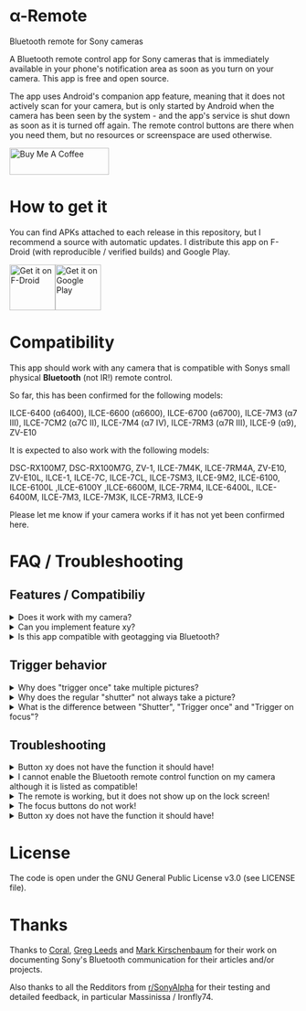 # α-Remote
Bluetooth remote for Sony cameras

A Bluetooth remote control app for Sony cameras that is immediately available in your phone's notification area as soon as you turn on your camera. This app is free and open source.

The app uses Android's companion app feature, meaning that it does not actively scan for your camera, but is only started by Android when the camera has been seen by the system - and the app's service is shut down as soon as it is turned off again. The remote control buttons are there when you need them, but no resources or screenspace are used otherwise.

<a href="https://www.buymeacoffee.com/there.oughta.be" target="_blank"><img src="https://cdn.buymeacoffee.com/buttons/v2/default-blue.png" alt="Buy Me A Coffee" height="47" width="174" ></a>

# How to get it

You can find APKs attached to each release in this repository, but I recommend a source with automatic updates. I distribute this app on F-Droid (with reproducible / verified builds) and Google Play.

<a href="https://f-droid.org/packages/org.staacks.alpharemote"><img src="https://f-droid.org/badge/get-it-on.png" alt="Get it on F-Droid" height="80"></a><a href="https://play.google.com/store/apps/details?id=org.staacks.alpharemote"><img src="https://github.com/user-attachments/assets/e3ac7782-9120-4c68-b175-28c6b17c350b" alt="Get it on Google Play" height="80"></a>

# Compatibility

This app should work with any camera that is compatible with Sonys small physical **Bluetooth** (not IR!) remote control.

So far, this has been confirmed for the following models:

ILCE-6400 (α6400), ILCE-6600 (α6600), ILCE-6700 (α6700), ILCE-7M3 (α7 III), ILCE-7CM2 (α7C II), ILCE-7M4 (α7 IV), ILCE-7RM3 (α7R III), ILCE-9 (α9), ZV-E10

It is expected to also work with the following models:

DSC-RX100M7, DSC-RX100M7G, ZV-1, ILCE-7M4K, ILCE-7RM4A, ZV-E10, ZV-E10L, ILCE-1, ILCE-7C, ILCE-7CL, ILCE-7SM3, ILCE-9M2, ILCE-6100, ILCE-6100L ,ILCE-6100Y ,ILCE-6600M, ILCE-7RM4, ILCE-6400L, ILCE-6400M, ILCE-7M3, ILCE-7M3K, ILCE-7RM3, ILCE-9

Please let me know if your camera works if it has not yet been confirmed here.

# FAQ / Troubleshooting

## Features / Compatibiliy

<details>
  <summary>Does it work with my camera?</summary>
  
  If your camera is not on the compatibility list above, then I don't know either. Make sure if it has support for Bluetooth remotes in its settings and just try it. If it is not in the list above, please open an issue to let me know that it works or to try and figure out what is necessary to make it work.
</details>
<details>
  <summary>Can you implement feature xy?</summary>
  
  If it is something that can be done by blindly pressing the buttons that are supported by the remote (like an intervalometer or a timer for bulb mode), then yes. I don't want to clutter the app's interface, but let me know about your idea and we will see.
  
  If it is something that requires reliably moving to absolute settings (like focus bracketing), then it will probably not be possible in a practical way as I can only send button presses and guess how long to press them.
  
  If it requires other buttons or directly setting values (like controls for ISO, shutter speed, aperture etc.), then no, this is not possible via Bluetooth (at least with the protocol that I am aware of).

  Also the protocol only offers minimal status feedback from the camera: Focus state (acquired or not), shutter state (open or closed) and recording state. There is no way to get a preview of the image, transfer the image or just get the camera's settings.
</details>
<details>
  <summary>Is this app compatible with geotagging via Bluetooth?</summary>
  
  Unfortunately, no, at least at the moment. For some reason my α6400 does not support Bluetooth remote and geotagging via Bluetooth at the same time. So, if geotagging is important to you, neither this app nor any physical Bluetooth remote is a good solution. I plan to eventually support geotagging in this app, so you can at least switch between both functions on the camera, but since I expect that the same limitation applies to all Sony cameras, it is of limited use and therefore low priority.
</details>

## Trigger behavior

<details>
  <summary>Why does "trigger once" take multiple pictures?</summary>
  
  "Trigger once" presses the shutter button all the way down and waits until the camera reports that the shutter is closed. When it receives that status report, it releases the shutter button immediately. Unfortunately, the feedback via Bluetooth is slower than most burst mode settings, so if your camera is set to burst mode, this will take several pictures before the shutter is released.
</details>
<details>
  <summary>Why does the regular "shutter" not always take a picture?</summary>

  The simple "shutter" corresponds to your camera's shutter button. But unlike the physical button on your camera, a button in the app cannot be half-pressed to focus. In the notification area it is even worse: Here you cannot even hold the button. With the physical button you would half-hold it to focus, then press it all the way until you hear/feel the shutter and release it. If you tap the icon in the notification area it will just blindly go to fully pressed and then to fully released - either immediately or if you set it up with a "hold" duration, it will stay pressed for a moment. This works in manual focus or if you half-pressed the shutter through another button, so the camera already has acquired its focus. But if it has not focussed yet, it will probably not be able to do this in the short time the shutter is pressed. Check out the "Trigger once" and "Trigger on focus" buttons which wait for the shutter or for the focus, respectively, before they release the shutter button.
</details>
<details>
  <summary>What is the difference between "Shutter", "Trigger once" and "Trigger on focus"?</summary>

  "Shutter" just presses your shutter button all the way down. This is a good choice for manual focus or if your use the "focus" button (which is just equivalent to half-pressing the shutter button) to focus before pressing the shutter. In other cases (i.e. you need to autofocus first), the simple "Shutter" is probably not what you want as autofocussing may take a moment.

  "Trigger once" presses your shutter button all the way down and holds it until the app receives the status of an opened shutter from the camera. This works well with any focus mode as it simply holds the button until a picture is being taken. Unfortunately, this is not fast enough in burst mode and will almost always result in taking multiple pictures.

  "Trigger on focus" presses your shutter half down, waits to receive the focus-acquired status from your camera, and then shortly presses it down fully. This works well with burst mode and autofocus, but fails entirely without autofocus as it will never receive the focus-acquired status.

  Unfortunately, I am not aware of a method to know if the camera is in burst mode and if it is in MF or AF, so the app cannot pick the best option automatically. But since "Trigger once" works in all modes with the only downside of taking multiple pictures in burst mode (which is why you have burst mode enabled in the first place, isn't it?) I would recommend that one as a default for a selftimer button that should just work.
</details>

## Troubleshooting
<details>
  <summary>Button xy does not have the function it should have!</summary>

  The app can only send button presses, but not status commands. It can press the "AF ON" button, but if cannot tell the camera to go to manual focus. The virtual "AF ON" button will do whatever your physical button does. So, if it does something unexpected, this is either a quirk from your camera model, it is because you changed its function or it might be in that mode. (This especially gives the "C1" button a very special role as the most versatile one supported by the remote.)
</details>

<details>
  <summary>I cannot enable the Bluetooth remote control function on my camera although it is listed as compatible!</summary>

  Make sure you have the latest firmware for your camera. Models released around 2018/2019 (for example the a6400 or the a7III) were released without this feature and received it in a firmware update.
</details>

<details>
  <summary>The remote is working, but it does not show up on the lock screen!</summary>

  <img src="https://github.com/user-attachments/assets/5262aa80-6523-496a-9d4f-beb64cb31412" width="25%" align="right">
  Android knows different importance levels for notifications. By default α-Remote uses a low importance to prevent the phone from vibrating everytime you turn on the camera. This however also prevents it from being shown on the lock screen (may depent on the device). To change the importance, connect your camera so that the notification shows up. Press and hold the notification until Android's dialog for notification customization shows up. Select "Default" instead of "Silent" and press "Apply". Now the controls should also show on the lock screen (and you should get an annoying vibration each time you turn on your camera).
</details>

<details>
  <summary>The focus buttons do not work!</summary>

  If your lens has an MF switch, make sure that your camera is set to MF, but that the MF switch **on your lens is set to AF**! This may seem counterintuitive at first, but you should not think of the MF switch on your lens as a handy extension of the AF setting in your camera but instead as a button that disables the focus motor. Although most lenses today drive the focus by wire even in MF mode, this switch tells the lens to ignore anything that comes from the camera and this includes the commands from the remote control. So, it has to be AF on the lens and MF (or DMF or whatever allows focus adjustments) on the camera.

  If this still does not work, be aware that there seem to be problems with some lenses that do not only affect this remote control app. See [dregele's findings](https://github.com/Staacks/alpharemote/issues/7#issuecomment-2501828500) as well as [this discussion on dpreview.com](https://www.dpreview.com/forums/thread/4635591?page=2). (Thanks to @dregele for testing.)  
</details>

<details>
  <summary>Button xy does not have the function it should have!</summary>

  The app can only send button presses, but not status commands. It can press the "AF ON" button, but if cannot tell the camera to go to manual focus. The virtual "AF ON" button will do whatever your physical button does. So, if it does something unexpected, this is either a quirk from your camera model, it is because you changed its function or it might be in that mode. (This especially gives the "C1" button a very special role as the most versatile one supported by the remote.)
</details>




# License

The code is open under the GNU General Public License v3.0 (see LICENSE file).

# Thanks

Thanks to [Coral](https://github.com/coral/freemote), [Greg Leeds](https://gregleeds.com/reverse-engineering-sony-camera-bluetooth/) and [Mark Kirschenbaum](https://gethypoxic.com/blogs/technical/sony-camera-ble-control-protocol-di-remote-control?srsltid=AfmBOoo9bOLHOZqLp0yAeUOamPNzfgljuiNszQWuB8CmNReazU0YLHZx) for their work on documenting Sony's Bluetooth communication for their articles and/or projects.

Also thanks to all the Redditors from [r/SonyAlpha](https://www.reddit.com/r/SonyAlpha/) for their testing and detailed feedback, in particular Massinissa / Ironfly74.
